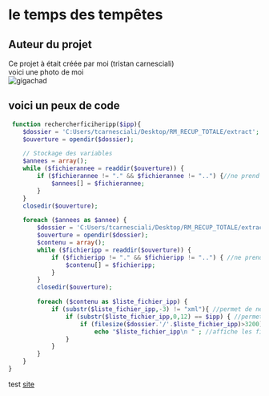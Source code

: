 # le temps des tempêtes
## Auteur du projet
Ce projet à était créée par moi (tristan carnesciali)</br>
voici une photo de moi</br>
![gigachad](https://i.kym-cdn.com/photos/images/newsfeed/002/143/785/bca.jpg)

## voici un peux de code

```php
 function rechercherficiheripp($ipp){
    $dossier = 'C:Users/tcarnesciali/Desktop/RM_RECUP_TOTALE/extract';
    $ouverture = opendir($dossier);

    // Stockage des variables
    $annees = array();
    while ($fichierannee = readdir($ouverture)) {
        if ($fichierannee != "." && $fichierannee != "..") {//ne prend pas en compte ses fichier invisible
            $annees[] = $fichierannee;
        }
    }
    closedir($ouverture);

    foreach ($annees as $annee) {
        $dossier = 'C:Users/tcarnesciali/Desktop/RM_RECUP_TOTALE/extract/'.$annee.'';//cherche les fichier corespondent dans dossier (avec le foreach)
        $ouverture = opendir($dossier);
        $contenu = array();
        while ($fichieripp = readdir($ouverture)) {
            if ($fichieripp != "." && $fichieripp != "..") { //ne prend pas en compte ses fichier invisible
                $contenu[] = $fichieripp;
            }
        }
        closedir($ouverture);

        foreach ($contenu as $liste_fichier_ipp) {
            if (substr($liste_fichier_ipp,-3) != "xml"){ //permet de ne pas prendre en compte les fichier xml
                if (substr($liste_fichier_ipp,0,12) == $ipp) { //permet de verifier si il y a un numéro du fichier qui correspond avec qu'on a rentrée à la page d'avant
                    if (filesize($dossier.'/'.$liste_fichier_ipp)>3200) //ne prend pas en compte les fichier qui moins de 3200 octet
                        echo "$liste_fichier_ipp\n " ; //affiche les fichier trouvés
                }
            }
        }
    }
}
```
test [site](https://pointerpointer.com/)



